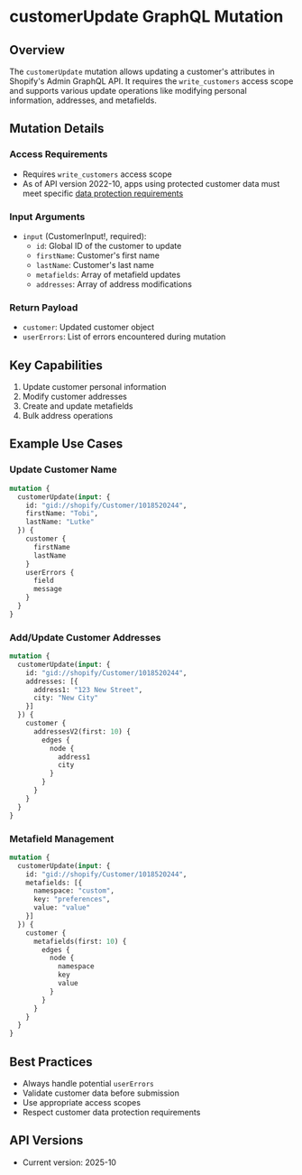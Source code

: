 # customerUpdate GraphQL Mutation

## Overview
The `customerUpdate` mutation allows updating a customer's attributes in Shopify's Admin GraphQL API. It requires the `write_customers` access scope and supports various update operations like modifying personal information, addresses, and metafields.

## Mutation Details

### Access Requirements
- Requires `write_customers` access scope
- As of API version 2022-10, apps using protected customer data must meet specific [data protection requirements](https://shopify.dev/apps/store/data-protection/protected-customer-data)

### Input Arguments
- `input` (CustomerInput!, required):
  - `id`: Global ID of the customer to update
  - `firstName`: Customer's first name
  - `lastName`: Customer's last name
  - `metafields`: Array of metafield updates
  - `addresses`: Array of address modifications

### Return Payload
- `customer`: Updated customer object
- `userErrors`: List of errors encountered during mutation

## Key Capabilities
1. Update customer personal information
2. Modify customer addresses
3. Create and update metafields
4. Bulk address operations

## Example Use Cases

### Update Customer Name
```graphql
mutation {
  customerUpdate(input: {
    id: "gid://shopify/Customer/1018520244",
    firstName: "Tobi",
    lastName: "Lutke"
  }) {
    customer {
      firstName
      lastName
    }
    userErrors {
      field
      message
    }
  }
}
```

### Add/Update Customer Addresses
```graphql
mutation {
  customerUpdate(input: {
    id: "gid://shopify/Customer/1018520244",
    addresses: [{
      address1: "123 New Street",
      city: "New City"
    }]
  }) {
    customer {
      addressesV2(first: 10) {
        edges {
          node {
            address1
            city
          }
        }
      }
    }
  }
}
```

### Metafield Management
```graphql
mutation {
  customerUpdate(input: {
    id: "gid://shopify/Customer/1018520244",
    metafields: [{
      namespace: "custom",
      key: "preferences",
      value: "value"
    }]
  }) {
    customer {
      metafields(first: 10) {
        edges {
          node {
            namespace
            key
            value
          }
        }
      }
    }
  }
}
```

## Best Practices
- Always handle potential `userErrors`
- Validate customer data before submission
- Use appropriate access scopes
- Respect customer data protection requirements

## API Versions
- Current version: 2025-10
